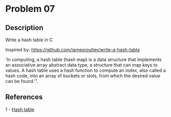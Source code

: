 # Problem 07

## Description

Write a hash table in C

Inspired by: https://github.com/jamesroutley/write-a-hash-table

'In computing, a hash table (hash map) is a data structure that implements an associative array abstract data type, a structure that can map keys to values. A hash table uses a hash function to compute an index, also called a hash code, into an array of buckets or slots, from which the desired value can be found.'¹.

## References

1 - [Hash table](https://en.wikipedia.org/wiki/Hash_table)
